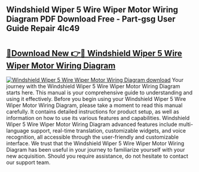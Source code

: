 ## Windshield Wiper 5 Wire Wiper Motor Wiring Diagram PDF Download Free - Part-gsg User Guide Repair 4lc49

# <h2><a href="http://dfnop1b.blite.top/?on=Windshield+Wiper+5+Wire+Wiper+Motor+Wiring+Diagram">🔗Download New 👉🔴 Windshield Wiper 5 Wire Wiper Motor Wiring Diagram</a></h2>

[![Windshield Wiper 5 Wire Wiper Motor Wiring Diagram download](https://i.imgur.com/lujVjoI.png)](http://dfnop1b.blite.top/?on=Windshield+Wiper+5+Wire+Wiper+Motor+Wiring+Diagram)
Your journey with the Windshield Wiper 5 Wire Wiper Motor Wiring Diagram starts here. This manual is your comprehensive guide to understanding and using it effectively. Before you begin using your Windshield Wiper 5 Wire Wiper Motor Wiring Diagram, please take a moment to read this manual carefully. It contains detailed instructions for product setup, as well as information on how to use its various features and capabilities. Windshield Wiper 5 Wire Wiper Motor Wiring Diagram advanced features include multi-language support, real-time translation, customizable widgets, and voice recognition, all accessible through the user-friendly and customizable interface. We trust that the Windshield Wiper 5 Wire Wiper Motor Wiring Diagram has been useful in your journey to familiarize yourself with your new acquisition. Should you require assistance, do not hesitate to contact our support team.
